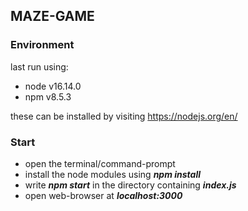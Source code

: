 ## MAZE-GAME

### Environment

last run using:

-   node v16.14.0
-   npm v8.5.3

these can be installed by visiting https://nodejs.org/en/

### Start

-   open the terminal/command-prompt
-   install the node modules using **_npm install_**
-   write **_npm start_** in the directory containing **_index.js_**
-   open web-browser at **_localhost:3000_**
